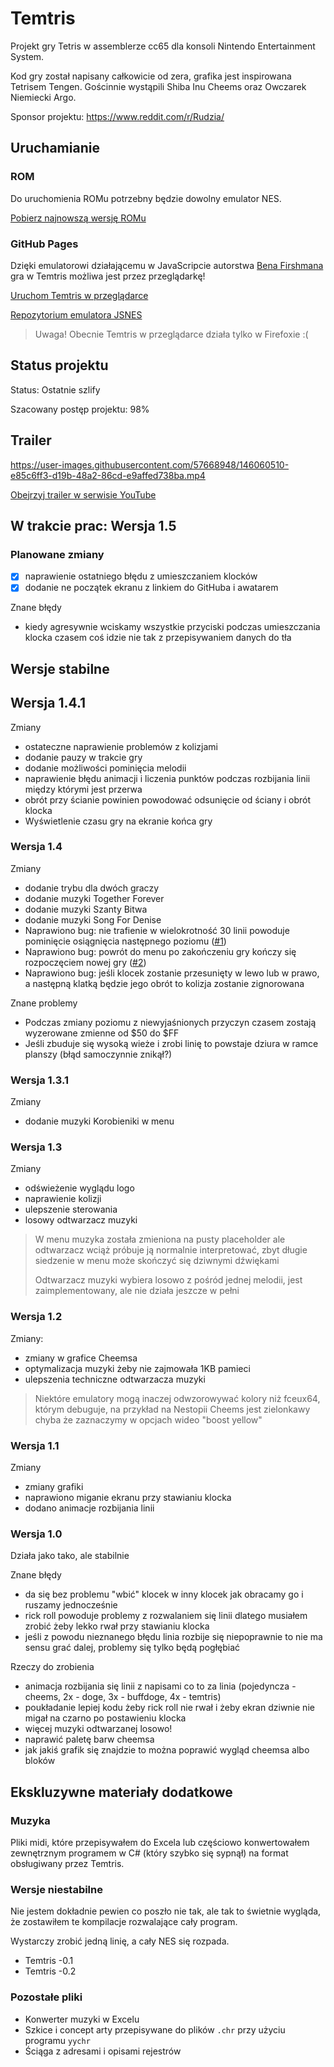 # Temtris

Projekt gry Tetris w assemblerze cc65 dla konsoli Nintendo Entertainment System.

Kod gry został napisany całkowicie od zera, grafika jest inspirowana Tetrisem Tengen. Gościnnie wystąpili Shiba Inu Cheems oraz Owczarek Niemiecki Argo.

Sponsor projektu: <https://www.reddit.com/r/Rudzia/>

## Uruchamianie

### ROM

Do uruchomienia ROMu potrzebny będzie dowolny emulator NES.

[Pobierz najnowszą wersję ROMu](https://github.com/Kimel-PK/Temtris/releases)

### GitHub Pages

Dzięki emulatorowi działającemu w JavaScripcie autorstwa [Bena Firshmana](https://github.com/bfirsh) gra w Temtris możliwa jest przez przeglądarkę!

[Uruchom Temtris w przeglądarce](https://kimel-pk.github.io/Temtris/)

[Repozytorium emulatora JSNES](https://github.com/bfirsh/jsnes)

> Uwaga! Obecnie Temtris w przeglądarce działa tylko w Firefoxie :(

## Status projektu

Status: Ostatnie szlify

Szacowany postęp projektu: 98%

## Trailer

https://user-images.githubusercontent.com/57668948/146060510-e85c6ff3-d19b-48a2-86cd-e9affed738ba.mp4

[Obejrzyj trailer w serwisie YouTube](https://youtu.be/FPVM0gv1Cn8)

## W trakcie prac: Wersja 1.5

### Planowane zmiany

- [X] naprawienie ostatniego błędu z umieszczaniem klocków
- [X] dodanie ne początek ekranu z linkiem do GitHuba i awatarem

Znane błędy

- kiedy agresywnie wciskamy wszystkie przyciski podczas umieszczania klocka czasem coś idzie nie tak z przepisywaniem danych do tła

## Wersje stabilne

## Wersja 1.4.1

Zmiany

- ostateczne naprawienie problemów z kolizjami
- dodanie pauzy w trakcie gry
- dodanie możliwości pominięcia melodii
- naprawienie błędu animacji i liczenia punktów podczas rozbijania linii między którymi jest przerwa
- obrót przy ścianie powinien powodować odsunięcie od ściany i obrót klocka
- Wyświetlenie czasu gry na ekranie końca gry

### Wersja 1.4

Zmiany

- dodanie trybu dla dwóch graczy
- dodanie muzyki Together Forever
- dodanie muzyki Szanty Bitwa
- dodanie muzyki Song For Denise
- Naprawiono bug: nie trafienie w wielokrotność 30 linii powoduje pominięcie osiągnięcia następnego poziomu ([#1](../../issues/1))
- Naprawiono bug: powrót do menu po zakończeniu gry kończy się rozpoczęciem nowej gry ([#2](../../issues/2))
- Naprawiono bug: jeśli klocek zostanie przesunięty w lewo lub w prawo, a następną klatką będzie jego obrót to kolizja zostanie zignorowana

Znane problemy

- Podczas zmiany poziomu z niewyjaśnionych przyczyn czasem zostają wyzerowane zmienne od $50 do $FF
- Jeśli zbuduje się wysoką wieże i zrobi linię to powstaje dziura w ramce planszy (błąd samoczynnie znikął?)

### Wersja 1.3.1

Zmiany

- dodanie muzyki Korobieniki w menu

### Wersja 1.3

Zmiany

- odświeżenie wyglądu logo
- naprawienie kolizji
- ulepszenie sterowania
- losowy odtwarzacz muzyki

> W menu muzyka została zmieniona na pusty placeholder ale odtwarzacz wciąż próbuje ją normalnie interpretować, zbyt długie siedzenie w menu może skończyć się dziwnymi dźwiękami
>
> Odtwarzacz muzyki wybiera losowo z pośród jednej melodii, jest zaimplementowany, ale nie działa jeszcze w pełni

### Wersja 1.2

Zmiany:

- zmiany w grafice Cheemsa
- optymalizacja muzyki żeby nie zajmowała 1KB pamieci
- ulepszenia techniczne odtwarzacza muzyki

> Niektóre emulatory mogą inaczej odwzorowywać kolory niż fceux64, którym debuguje, na przykład na Nestopii Cheems jest zielonkawy chyba że zaznaczymy w opcjach wideo "boost yellow"

### Wersja 1.1

Zmiany

- zmiany grafiki
- naprawiono miganie ekranu przy stawianiu klocka
- dodano animacje rozbijania linii

### Wersja 1.0

Działa jako tako, ale stabilnie

Znane błędy

- da się bez problemu "wbić" klocek w inny klocek jak obracamy go i ruszamy jednocześnie
- rick roll powoduje problemy z rozwalaniem się linii dlatego musiałem zrobić żeby lekko rwał przy stawianiu klocka
- jeśli z powodu nieznanego błędu linia rozbije się niepoprawnie to nie ma sensu grać dalej, problemy się tylko będą pogłębiać

Rzeczy do zrobienia

- animacja rozbijania się linii z napisami co to za linia (pojedyncza - cheems, 2x - doge, 3x - buffdoge, 4x - temtris)
- poukładanie lepiej kodu żeby rick roll nie rwał i żeby ekran dziwnie nie migał na czarno po postawieniu klocka
- więcej muzyki odtwarzanej losowo!
- naprawić paletę barw cheemsa
- jak jakiś grafik się znajdzie to można poprawić wygląd cheemsa albo bloków

## Ekskluzywne materiały dodatkowe

### Muzyka

Pliki midi, które przepisywałem do Excela lub częściowo konwertowałem zewnętrznym programem w C# (który szybko się sypnął) na format obsługiwany przez Temtris.

### Wersje niestabilne

Nie jestem dokładnie pewien co poszło nie tak, ale tak to świetnie wygląda, że zostawiłem te kompilacje rozwalające cały program.

Wystarczy zrobić jedną linię, a cały NES się rozpada.

- Temtris -0.1
- Temtris -0.2

### Pozostałe pliki

- Konwerter muzyki w Excelu
- Szkice i concept arty przepisywane do plików `.chr` przy użyciu programu `yychr`
- Ściąga z adresami i opisami rejestrów
